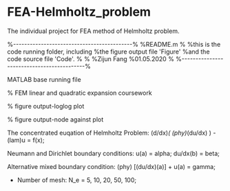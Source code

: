 # FEA-Helmholtz_problem
The individual project for FEA method of Helmholtz problem.

%-------------------------------------------%
%README.m
%
%this is the code running folder, including
%the figure output file 'Figure'
%and the code source file 'Code'. 
%
%
%Zijun Fang
%01.05.2020
%
%-------------------------------------------%


MATLAB base running file

% FEM linear and quadratic expansion coursework

% figure output-loglog plot

% figure output-node against plot



The concentrated euqation of Helmholtz Problem:
                         (d/dx)*( (phy)*(du/dx) ) - (lam)u = f(x);
                         
Neumann and Dirichlet boundary conditions:
                             u(a) = alpha; du/dx(b) = beta;

Alternative mixed boundary condition:
                           (phy) [(du/dx)(a)] + u(a) = gamma;

* Number of mesh: N_e = 5, 10, 20, 50, 100;
